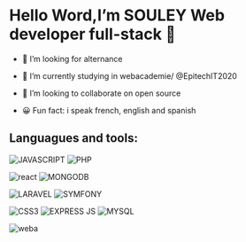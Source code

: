 #  Hello Word,I’m SOULEY Web developer full-stack 👋
-  👀 I’m looking for alternance 
-  🌱 I’m currently studying in webacademie/ @EpitechIT2020

-  💞️ I’m looking to collaborate on open source
-  😀 Fun fact: i speak french, english and spanish




 
## Languagues and tools:
![JAVASCRIPT](https://user-images.githubusercontent.com/77032162/167426621-28ad7f93-d9ea-4660-94ff-63a76ea1b6b0.svg) ![PHP](https://user-images.githubusercontent.com/77032162/167426830-e7378f6f-fa63-4a58-b60d-8f2957b4704b.svg)

![react](https://user-images.githubusercontent.com/77032162/167427147-fc3f3647-56b1-412d-bec0-abea458c8ae0.svg) ![MONGODB](https://user-images.githubusercontent.com/77032162/167426764-f09de52a-c70d-453e-bbd0-755840947854.svg)

![LARAVEL](https://user-images.githubusercontent.com/77032162/167426635-04bf983c-5112-483f-8ebf-439e1f02008a.svg) ![SYMFONY](https://user-images.githubusercontent.com/77032162/167426894-126e110b-29f5-492a-801b-709e7d5c6f82.svg)

![CSS3](https://user-images.githubusercontent.com/77032162/167426578-286ac7e1-6aa1-4065-855d-564bfda2270e.svg)
![EXPRESS JS](https://user-images.githubusercontent.com/77032162/167418159-283ecdc8-5565-4f01-8396-04c977fa067f.svg)
![MYSQL](https://user-images.githubusercontent.com/77032162/167426647-7df17d51-1244-4109-b6fa-eee16e197d3e.svg)


![weba](https://user-images.githubusercontent.com/77032162/167417461-67c30a8d-1c2a-459c-9ed6-58a25c6e516c.png)



